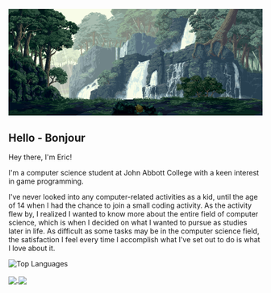<p align="center">
  <img src="./images/Banner.gif" alt="Image Description" width="1200">
</p>

## Hello - Bonjour

<p>Hey there, I'm Eric!</p>  
<p>I'm a computer science student at John Abbott College with a keen interest in game programming.</p>  
<p>I've never looked into any computer-related activities as a kid, until the age of 14 when I had the chance to join a small coding activity. As the activity flew by, I realized I wanted to know more about the entire field of computer science, which is when I decided on what I wanted to pursue as studies later in life. As difficult as some tasks may be in the computer science field, the satisfaction I feel every time I accomplish what I've set out to do is what I love about it.</p>

![Top Languages](https://github-readme-stats.vercel.app/api/top-langs/?username=EricSTOIAN&theme=dark&langs_count=10&layout=compact)

<a href="https://github.com/EricSTOIAN">
  <img height=200 align="center" src="https://github-readme-stats.vercel.app/api/top-langs?username=EricSTOIAN&layout=compact&langs_count=8&card_width=320" />
</a>

<a href="https://github.com/EricSTOIAN">
  <img align="center" src="https://github-readme-stats.vercel.app/api/pin/?username=EricSTOIAN" />
</a>
